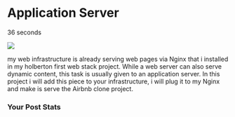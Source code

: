 # Application Server
<a class="author-link" title="View profile of fkadeal" href="https://imgur.com/user/fkadeal"><span class="UserAvatar uScaleTransition Avatar" title="fkadeal" style="background-image: url(&quot;https://i.imgur.com/ZbCK56p_d.png?maxwidth=290&amp;fidelity=grand&quot;);"></span></a>36 seconds

<img src="https://i.imgur.com/XKl45dI_d.webp?maxwidth=760&amp;fidelity=grand "></div></div></div><div class="Gallery-Content--descr"><span class="Linkify">my web infrastructure is already serving web pages via Nginx that i installed in my holberton first web stack project. While a web server can also serve dynamic content, this task is usually given to an application server. In this project i will add this piece to your infrastructure, i will plug it to my Nginx and make is serve the Airbnb clone project.</span></div></div><div style="width: 100%; height: 0px;"></div></div></div></div><div><h3 class="OPStats-header">Your Post Stats</h3> 
